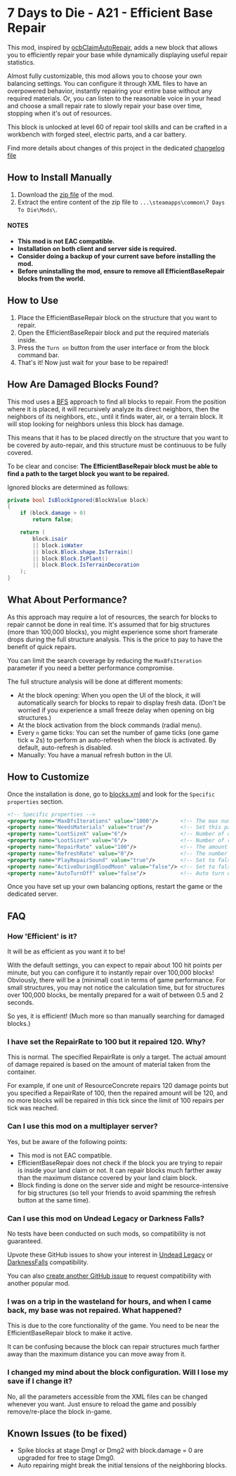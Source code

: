 # 7 Days to Die - A21 - Efficient Base Repair

This mod, inspired by [ocbClaimAutoRepair](https://github.com/OCB7D2D/OcbClaimAutoRepair), adds a new block that allows you to efficiently repair your base while dynamically displaying useful repair statistics.

Almost fully customizable, this mod allows you to choose your own balancing settings. You can configure it through XML files to have an overpowered behavior, instantly repairing your entire base without any required materials. Or, you can listen to the reasonable voice in your head and choose a small repair rate to slowly repair your base over time, stopping when it's out of resources.

This block is unlocked at level 60 of repair tool skills and can be crafted in a workbench with forged steel, electric parts, and a car battery.

Find more details about changes of this project in the dedicated [changelog file](./CHANGELOG)

## How to Install Manually

1. Download the [zip file](https://www.nexusmods.com/7daystodie/mods/4861?tab=files) of the mod.
2. Extract the entire content of the zip file to `...\steamapps\common\7 Days To Die\Mods\`.

#### NOTES
* **This mod is not EAC compatible.**
* **Installation on both client and server side is required.**
* **Consider doing a backup of your current save before installing the mod.**
* **Before uninstalling the mod, ensure to remove all EfficientBaseRepair blocks from the world.**

## How to Use

1. Place the EfficientBaseRepair block on the structure that you want to repair.
2. Open the EfficientBaseRepair block and put the required materials inside.
3. Press the `Turn on` button from the user interface or from the block command bar.
4. That's it! Now just wait for your base to be repaired!

## How Are Damaged Blocks Found?

This mod uses a [BFS](https://en.wikipedia.org/wiki/Breadth-first_search) approach to find all blocks to repair. From the position where it is placed, it will recursively analyze its direct neighbors, then the neighbors of its neighbors, etc., until it finds water, air, or a terrain block. It will stop looking for neighbors unless this block has damage.

This means that it has to be placed directly on the structure that you want to be covered by auto-repair, and this structure must be continuous to be fully covered.

To be clear and concise: **The EfficientBaseRepair block must be able to find a path to the target block you want to be repaired.**

Ignored blocks are determined as follows:

```C#
private bool IsBlockIgnored(BlockValue block)
{
    if (block.damage > 0)
        return false;

    return (
        block.isair
        || block.isWater
        || block.Block.shape.IsTerrain()
        || block.Block.IsPlant()
        || block.Block.IsTerrainDecoration
    );
}
```

## What About Performance?

As this approach may require a lot of resources, the search for blocks to repair cannot be done in real time. It's assumed that for big structures (more than 100,000 blocks), you might experience some short framerate drops during the full structure analysis. This is the price to pay to have the benefit of quick repairs.

You can limit the search coverage by reducing the `MaxBfsIteration` parameter if you need a better performance compromise.

The full structure analysis will be done at different moments:

* At the block opening: When you open the UI of the block, it will automatically search for blocks to repair to display fresh data. (Don't be worried if you experience a small freeze delay when opening on big structures.)
* At the block activation from the block commands (radial menu).
* Every `n` game ticks: You can set the number of game ticks (one game tick ≈ 2s) to perform an auto-refresh when the block is activated. By default, auto-refresh is disabled.
* Manually: You have a manual refresh button in the UI.

## How to Customize

Once the installation is done, go to [blocks.xml](./Config/blocks.xml) and look for the `Specific properties` section.

```xml
<!-- Specific properties -->
<property name="MaxBfsIterations" value="1000"/>       <!-- The max number of BFS iterations (more iterations will require more CPU resources) -->
<property name="NeedsMaterials" value="true"/>         <!-- Set this parameter to false to fully disable material requirements -->
<property name="LootSizeX" value="6"/>                 <!-- Number of columns of the loot container -->
<property name="LootSizeY" value="6"/>                 <!-- Number of rows of the loot container -->
<property name="RepairRate" value="100"/>              <!-- The amount of damage that can be repaired per game tick (set to 0 for instant repairs) -->
<property name="RefreshRate" value="0"/>               <!-- The number of game ticks between two auto-refreshes (set to 0 to disable auto-refresh) -->
<property name="PlayRepairSound" value="true"/>        <!-- Set to false to disable the hammer sound on the current block being repaired -->
<property name="ActiveDuringBloodMoon" value="false"/> <!-- Set to false to disable auto repair during the blood moon -->
<property name="AutoTurnOff" value="false"/>           <!-- Auto turn off the block if no more blocks can be repaired -->
```

Once you have set up your own balancing options, restart the game or the dedicated server.

## FAQ

### How 'Efficient' is it?

It will be as efficient as you want it to be!

With the default settings, you can expect to repair about 100 hit points per minute, but you can configure it to instantly repair over 100,000 blocks! Obviously, there will be a (minimal) cost in terms of game performance. For small structures, you may not notice the calculation time, but for structures over 100,000 blocks, be mentally prepared for a wait of between 0.5 and 2 seconds.

So yes, it is efficient! (Much more so than manually searching for damaged blocks.)

### I have set the RepairRate to 100 but it repaired 120. Why?

This is normal. The specified RepairRate is only a target. The actual amount of damage repaired is based on the amount of material taken from the container.

For example, if one unit of ResourceConcrete repairs 120 damage points but you specified a RepairRate of 100, then the repaired amount will be 120, and no more blocks will be repaired in this tick since the limit of 100 repairs per tick was reached.

### Can I use this mod on a multiplayer server?

Yes, but be aware of the following points:

* This mod is not EAC compatible.
* EfficientBaseRepair does not check if the block you are trying to repair is inside your land claim or not. It can repair blocks much farther away than the maximum distance covered by your land claim block.
* Block finding is done on the server side and might be resource-intensive for big structures (so tell your friends to avoid spamming the refresh button at the same time).

### Can I use this mod on Undead Legacy or Darkness Falls?

No tests have been conducted on such mods, so compatibility is not guaranteed.

Upvote these GitHub issues to show your interest in [Undead Legacy](https://github.com/VisualDev-FR/7D2D-efficient-base-repair/issues/1) or [DarknessFalls](https://github.com/VisualDev-FR/7D2D-efficient-base-repair/issues/2) compatibility.

You can also [create another GitHub issue](https://github.com/VisualDev-FR/7D2D-efficient-base-repair/issues/new) to request compatibility with another popular mod.

### I was on a trip in the wasteland for hours, and when I came back, my base was not repaired. What happened?

This is due to the core functionality of the game. You need to be near the EfficientBaseRepair block to make it active.

It can be confusing because the block can repair structures much farther away than the maximum distance you can move away from it.

### I changed my mind about the block configuration. Will I lose my save if I change it?

No, all the parameters accessible from the XML files can be changed whenever you want. Just ensure to reload the game and possibly remove/re-place the block in-game.

## Known Issues (to be fixed)

* Spike blocks at stage Dmg1 or Dmg2 with block.damage = 0 are upgraded for free to stage Dmg0.
* Auto repairing might break the initial tensions of the neighboring blocks.
